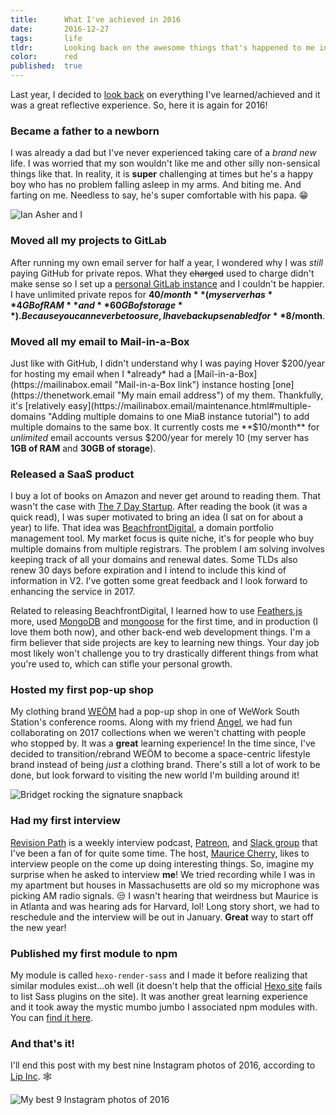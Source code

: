 ```yaml
---
title:      What I've achieved in 2016
date:       2016-12-27
tags:       life
tldr:       Looking back on the awesome things that's happened to me in 2016.
color:      red
published:  true
---
```


Last year, I decided to [look back](https://2016.dsgn.io/thoughts/post/what-ive-achieved-in-2015 "What I've achieved in 2015") on everything I've learned/achieved and it was a great reflective experience. So, here it is again for 2016!



### Became a father to a newborn
I was already a dad but I've never experienced taking care of a *brand new* life. I was worried that my son wouldn't like me and other silly non-sensical things like that. In reality, it is **super** challenging at times but he's a happy boy who has no problem falling asleep in my arms. And biting me. And farting on me. Needless to say, he's super comfortable with his papa. 😁

![Ian Asher and I](/assets/images/2016/what-ive-achieved-this-year-a.jpg)



### Moved all my projects to GitLab
After running my own email server for half a year, I wondered why I was *still* paying GitHub for private repos. What they ~~charged~~ used to charge didn't make sense so I set up a [personal GitLab instance](https://paulwebb.software "Paul Webb Software link") and I couldn't be happier. I have unlimited private repos for **$40/month** (my server has **4GB of RAM** and **60GB of storage**). Because you can never be too sure, I have backups enabled for **$8/month**.



### Moved all my email to Mail-in-a-Box
Just like with GitHub, I didn't understand why I was paying Hover $200/year for hosting my email when I *already* had a [Mail-in-a-Box](https://mailinabox.email "Mail-in-a-Box link") instance hosting [one](https://thenetwork.email "My main email address") of my them. Thankfully, it's [relatively easy](https://mailinabox.email/maintenance.html#multiple-domains "Adding multiple domains to one MiaB instance tutorial") to add multiple domains to the same box. It currently costs me **$10/month** for *unlimited* email accounts versus $200/year for merely 10 (my server has **1GB of RAM** and **30GB of storage**).



### Released a SaaS product
I buy a lot of books on Amazon and never get around to reading them. That wasn't the case with [The 7 Day Startup](https://www.amazon.com/Day-Startup-Learn-Until-Launch/dp/1502472392 "The 7 Day Startup on Amazon"). After reading the book (it was a quick read), I was super motivated to bring an idea (I sat on for about a year) to life. That idea was [BeachfrontDigital](https://beachfront.digital "My domain portfolio management tool"), a domain portfolio management tool. My market focus is quite niche, it's for people who buy multiple domains from multiple registrars. The problem I am solving involves keeping track of all your domains and renewal dates. Some TLDs also renew 30 days before expiration and I intend to include this kind of information in V2. I've gotten some great feedback and I look forward to enhancing the service in 2017.

Related to releasing BeachfrontDigital, I learned how to use [Feathers.js](http://feathersjs.com "Feathers.js site link") more, used [MongoDB](https://www.mongodb.com "MongoDB site link") and [mongoose](http://mongoosejs.com "mongoose site link") for the first time, and in production (I love them both now), and other back-end web development things. I'm a firm believer that side projects are key to learning new things. Your day job most likely won't challenge you to try drastically different things from what you're used to, which can stifle your personal growth.



### Hosted my first pop-up shop
My clothing brand [WEÖM](https://weom.space "My space-centric clothing brand site") had a pop-up shop in one of WeWork South Station's conference rooms. Along with my friend [Angel](https://www.instagram.com/angel_garc "Angel Garcia on Instagram"), we had fun collaborating on 2017 collections when we weren't chatting with people who stopped by. It was a **great** learning experience! In the time since, I've decided to transition/rebrand WEÖM to become a space-centric lifestyle brand instead of being *just* a clothing brand. There's still a lot of work to be done, but look forward to visiting the new world I'm building around it!

![Bridget rocking the signature snapback](/assets/images/2016/what-ive-achieved-this-year-b.jpg)



### Had my first interview
[Revision Path](http://revisionpath.com "Revision Path website link") is a weekly interview podcast, [Patreon](https://patreon.com/revisionpath "Revision Path on Patreon"), and [Slack group](https://revisionpath.herokuapp.com "Revision Path on Slack") that I've been a fan of for quite some time. The host, [Maurice Cherry](https://twitter.com/mauricecherry "Maurice Cherry on Twitter"), likes to interview people on the come up doing interesting things. So, imagine my surprise when he asked to interview **me**! We tried recording while I was in my apartment but houses in Massachusetts are old so my microphone was picking AM radio signals. 😒 I wasn't hearing that weirdness but Maurice is in Atlanta and was hearing ads for Harvard, lol! Long story short, we had to reschedule and the interview will be out in January. **Great** way to start off the new year!



### Published my first module to npm
My module is called `hexo-render-sass` and I made it before realizing that similar modules exist...oh well (it doesn't help that the official [Hexo site](https://hexo.io/plugins "Hexo plugins page") fails to list Sass plugins on the site). It was another great learning experience and it took away the mystic mumbo jumbo I associated npm modules with. You can [find it here](https://www.npmjs.com/package/hexo-render-sass "My module on npm").



### And that's it!
I'll end this post with my best nine Instagram photos of 2016, according to [Lip Inc](https://2016bestnine.com "Find your best 9 photos on Instagram"). 🕸

![My best 9 Instagram photos of 2016](/assets/images/2016/what-ive-achieved-this-year-c.jpg)
